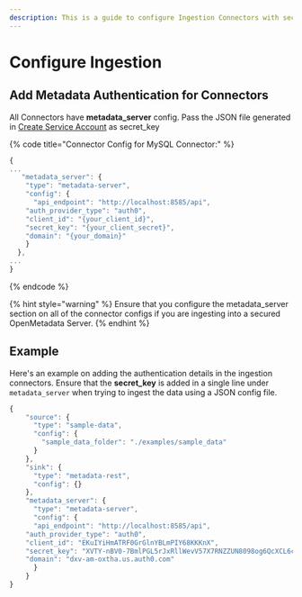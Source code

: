 ```yaml
---
description: This is a guide to configure Ingestion Connectors with security.
---
```


# Configure Ingestion

## Add Metadata Authentication for Connectors

All Connectors have **metadata\_server** config. Pass the JSON file generated in [Create Service Account](create-service-account.md) as secret\_key

{% code title="Connector Config for MySQL Connector:" %}
```javascript
{
...
   "metadata_server": {
    "type": "metadata-server",
    "config": {
      "api_endpoint": "http://localhost:8585/api",
    "auth_provider_type": "auth0",
    "client_id": "{your_client_id}",
    "secret_key": "{your_client_secret}",
    "domain": "{your_domain}"    
    }
  },
...
}
```
{% endcode %}

{% hint style="warning" %}
Ensure that you configure the metadata\_server section on all of the connector configs if you are ingesting into a secured OpenMetadata Server.
{% endhint %}

## Example

Here's an example on adding the authentication details in the ingestion connectors. Ensure that the **secret\_key** is added in a single line under `metadata_server` when trying to ingest the data using a JSON config file.

```javascript
{
    "source": {
      "type": "sample-data",
      "config": {
        "sample_data_folder": "./examples/sample_data"
      }
    },
    "sink": {
      "type": "metadata-rest",
      "config": {}
    },
    "metadata_server": {
      "type": "metadata-server",
      "config": {
      "api_endpoint": "http://localhost:8585/api",
    "auth_provider_type": "auth0",
    "client_id": "EKuIYiHmATRF0GrGlnYBLmPIY68KKKnX",
    "secret_key": "XVTY-nBV0-7BmlPGL5rJxRllWevV57X7RNZZUN8098og6QcXCL6c_09a-2cdQXez",
    "domain": "dxv-am-oxtha.us.auth0.com"
      }
    }
}
```
